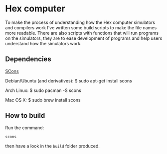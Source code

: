 # Hex computer

To make the process of understanding how the Hex computer simulators and
compilers work I've written some build scripts to make the file names more
readable. There are also scripts with functions that will run programs on the
simulators, they are to ease development of programs and help users understand
how the simulators work.

## Dependencies
[SCons](www.scons.org)
    
Debian/Ubuntu (and derivatives):
    $ sudo apt-get install scons

Arch Linux:
    $ sudo pacman -S scons

Mac OS X:
    $ sudo brew install scons

## How to build

Run the command:

    scons

then have a look in the `build` folder produced.
